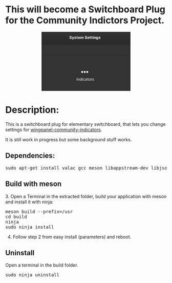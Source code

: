 # This will become a Switchboard Plug for the Community Indictors Project.

<p align="center"><img src="screenshot.png"/> </p>

<h1>Description:</h1>
This is a switchboard plug for elementary switchboard, that lets you change settings for <a href="https://github.com/MvBonin/wingpanel-community-indicators">wingpanel-community-indicators</a>.

It is still work in progress but some background stuff works.



<h2>Dependencies:</h2>
<pre>sudo apt-get install valac gcc meson libappstream-dev libjson-glib-dev libswitchboard-2.0-dev</pre/>

<h2>Build with meson</h2>
3. Open a Terminal in the extracted folder, build your application with meson and install it with ninja:<br/>

<pre>meson build --prefix=/usr
cd build
ninja
sudo ninja install
</pre>

4. Follow step 2 from easy install (parameters) and reboot.

<h2>Uninstall</h2>
Open a terminal in the build folder.
<pre>sudo ninja uninstall</pre>
